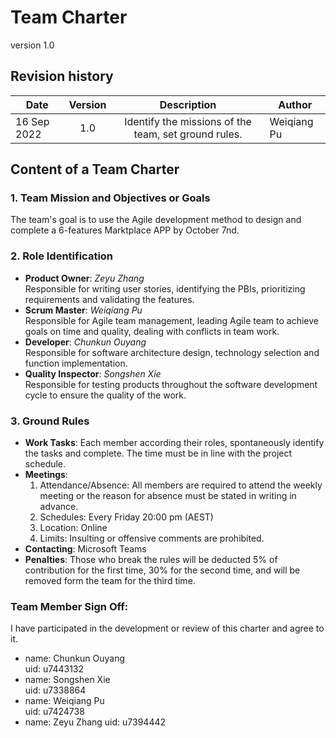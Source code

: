 # Team Charter #
version 1.0
## Revision history ##
| Date        | Version |                     Description                      | Author      |
|-------------|:-------:|:----------------------------------------------------:|-------------|
| 16 Sep 2022 |   1.0   | Identify the missions of the team, set ground rules. | Weiqiang Pu |
## Content of a Team Charter ##
### 1. Team Mission and Objectives or Goals ###
The team's goal is to use the Agile development method to design and complete a 6-features Marktplace APP by October 7nd.
### 2. Role Identification ###
- **Product Owner**: *Zeyu Zhang*  
  Responsible for writing user stories, identifying the PBIs, prioritizing requirements and validating the features.
- **Scrum Master**: *Weiqiang Pu*  
  Responsible for Agile team management, leading Agile team to achieve goals on time and quality, dealing with conflicts in team work.
- **Developer**: *Chunkun Ouyang*  
  Responsible for software architecture design, technology selection and function implementation.
- **Quality Inspector**: *Songshen Xie*  
  Responsible for testing products throughout the software development cycle to ensure the quality of the work.
### 3. Ground Rules ###
- **Work Tasks**: Each member according their roles, spontaneously identify the tasks and complete. The time must be in line with the project schedule.
- **Meetings**:
    1. Attendance/Absence: All members are required to attend the weekly meeting or the reason for absence must be stated in writing in advance.
    2. Schedules: Every Friday 20:00 pm (AEST)
    3. Location: Online
    4. Limits: Insulting or offensive comments are prohibited.
- **Contacting**: Microsoft Teams
- **Penalties**: Those who break the rules will be deducted 5% of contribution for the first time, 30% for the second time, and will be removed form the team for the third time.
### Team Member Sign Off: ###
I have participated in the development or review of this charter and agree to it.

- name: Chunkun Ouyang  
  uid: u7443132
- name: Songshen Xie  
  uid: u7338864
- name: Weiqiang Pu  
  uid: u7424738
- name: Zeyu Zhang 
  uid: u7394442